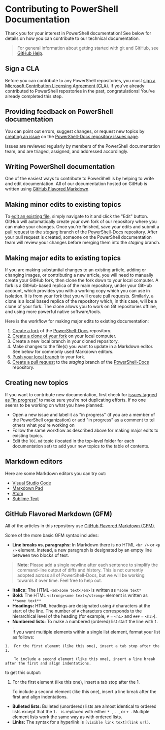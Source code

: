 # Contributing to PowerShell Documentation

Thank you for your interest in PowerShell documentation! See below for details on how you can contribute to our technical documentation.

>For general information about getting started with git and GitHub, see [GitHub Help](https://help.github.com/). 

## Sign a CLA

Before you can contribute to any PowerShell repositories, you must [sign a Microsoft Contribution Licensing Agreement (CLA)](https://cla.microsoft.com/). 
If you've already contributed to PowerShell repostories in the past, congratulations! You've already completed this step.

## Providing feedback on PowerShell documentation

You can point out errors, suggest changes, or request new topics by [creating an issue](https://help.github.com/articles/creating-an-issue/) on the 
[PowerShell-Docs repository issues page](https://github.com/PowerShell/PowerShell-Docs/issues).

Issues are reviewed regularly by members of the PowerShell documentation team, and are triaged, assigned, and addressed accordingly.

## Writing PowerShell documentation

One of the easiest ways to contribute to PowerShell is by helping to write and edit documentation. 
All of our documentation hosted on GitHub is written using [GitHub Flavored Markdown](https://help.github.com/articles/github-flavored-markdown/).

## Making minor edits to existing topics

To [edit an existing file](https://help.github.com/articles/editing-files-in-another-user-s-repository/), simply navigate to it and click the "Edit" button. 
GitHub will automatically create your own fork of our repository where you can make your changes. 
Once you're finished, save your edits and submit a [pull request](https://help.github.com/articles/creating-a-pull-request/) to the *staging* branch of 
the [PowerShell-Docs](https://github.com/PowerShell/PowerShell-Docs) repository. 
After your pull request is created, someone on the PowerShell documentation team will review your changes before merging them into the *staging* branch.

## Making major edits to existing topics

If you are making substantial changes to an existing article, adding or changing images, or contributing a new article, you will need to manually create your GitHub fork, 
then clone the fork down to your local computer. A fork is a GitHub-based replica of the main repository, under your GitHub account, which provides you with a working copy which you can use 
in isolation. It is from your fork that you will create pull requests. Similarly, a clone is a local based replica of the repository which, in this case, will be a clone of your fork. 
The clone allows you to work on Git repositories offline, and using more powerful native software/tools.

Here is the workflow for making major edits to existing documentation:

1. [Create a fork](https://help.github.com/articles/fork-a-repo/) of the [PowerShell-Docs](https://github.com/PowerShell/PowerShell-Docs) repository.
2. [Create a clone of your fork](https://help.github.com/articles/cloning-a-repository/) on your local computer.
3. Create a new local branch in your cloned repository.
4. Make changes to the file(s) you want to update in a Markdown editor. See below for commonly used Markdown editors.
5. [Push your local branch](https://help.github.com/articles/pushing-to-a-remote/) to your fork.
6. [Create a pull request](https://help.github.com/articles/creating-a-pull-request/) to the *staging* branch of the [PowerShell-Docs](https://github.com/PowerShell/PowerShell-Docs) repository.

## Creating new topics

If you want to contribute new documentation, first check for [issues tagged as "in progress"](https://github.com/PowerShell/PowerShell-Docs/labels/in%20progress) to make sure you're not 
duplicating efforts.
If no one seems to be working on what you have planned:

* Open a new issue and label it as "in progress" (if you are a member of the PowerShell organization) or add "in progress" as a comment to tell others what you're working on
* Follow the same workflow as described above for making major edits to existing topics.
* Edit the `TOC.md` topic (located in the top-level folder for each documentation set) to add your new topics to the table of contents. 

## Markdown editors

Here are some Markdown editors you can try out:

* [Visual Studio Code](https://code.visualstudio.com)
* [Markdown Pad](http://markdownpad.com/)
* [Atom](https://atom.io/)
* [Sublime Text](http://www.sublimetext.com/)


## GitHub Flavored Markdown (GFM)

All of the articles in this repository use [GitHub Flavored Markdown (GFM)](https://help.github.com/articles/github-flavored-markdown/).

Some of the more basic GFM syntax includes:

* **Line breaks vs. paragraphs:** In Markdown there is no HTML `<br />` or `<p />` element. 
Instead, a new paragraph is designated by an empty line between two blocks of text.

> **Note**: Please add a single newline after each sentence to simplify the command-line output of diffs and history.
This is not currently adopted across all of PowerShell-Docs, but we will be working towards it over time. Feel free to help out. 

* **Italics:** The HTML `<em>some text</em>` is written as `*some text*`
* **Bold:** The HTML `<strong>some text</strong>` element is written as `**some text**`
* **Headings:** HTML headings are designated using `#` characters at the start of the line. 
The number of `#` characters corresponds to the hierarchical level of the heading (for example, `#` = `<h1>` and `###` = ```<h3>```).
* **Numbered lists:** To make a numbered (ordered) list start the line with `1. `.  
If you want multiple elements within a single list element, format your list as follows:
```        
1.  For the first element (like this one), insert a tab stop after the 1. 

    To include a second element (like this one), insert a line break after the first and align indentations.
```
to get this output:

1.  For the first element (like this one), insert a tab stop after the 1. 

    To include a second element (like this one), insert a line break after the first and align indentations.

* **Bulleted lists:** Bulleted (unordered) lists are almost identical to ordered lists except that the `1. ` is replaced with either `* `, `- `, or `+ `. 
Multiple element lists work the same way as with ordered lists.
* **Links:** The syntax for a hyperlink is `[visible link text](link url)`.

